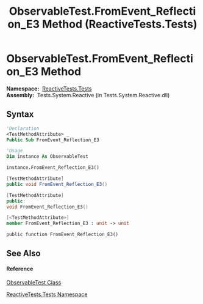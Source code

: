 ﻿---
title: ObservableTest.FromEvent_Reflection_E3 Method  (ReactiveTests.Tests)
TOCTitle: FromEvent_Reflection_E3 Method
ms:assetid: M:ReactiveTests.Tests.ObservableTest.FromEvent_Reflection_E3
ms:mtpsurl: https://msdn.microsoft.com/en-us/library/reactivetests.tests.observabletest.fromevent_reflection_e3(v=VS.103)
ms:contentKeyID: 36619298
ms.date: 06/28/2011
mtps_version: v=VS.103
f1_keywords:
- ReactiveTests.Tests.ObservableTest.FromEvent_Reflection_E3
dev_langs:
- CSharp
- JScript
- VB
- FSharp
- c++
---

# ObservableTest.FromEvent\_Reflection\_E3 Method

**Namespace:**  [ReactiveTests.Tests](hh289046\(v=vs.103\).md)  
**Assembly:**  Tests.System.Reactive (in Tests.System.Reactive.dll)

## Syntax

``` vb
'Declaration
<TestMethodAttribute> _
Public Sub FromEvent_Reflection_E3
```

``` vb
'Usage
Dim instance As ObservableTest

instance.FromEvent_Reflection_E3()
```

``` csharp
[TestMethodAttribute]
public void FromEvent_Reflection_E3()
```

``` c++
[TestMethodAttribute]
public:
void FromEvent_Reflection_E3()
```

``` fsharp
[<TestMethodAttribute>]
member FromEvent_Reflection_E3 : unit -> unit 
```

``` jscript
public function FromEvent_Reflection_E3()
```

## See Also

#### Reference

[ObservableTest Class](hh288687\(v=vs.103\).md)

[ReactiveTests.Tests Namespace](hh289046\(v=vs.103\).md)

